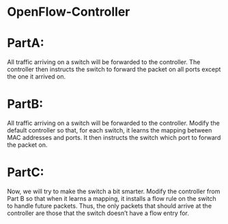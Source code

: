 # OpenFlow-Controller
# PartA:
All traffic arriving on a switch will be forwarded to the controller. The controller then instructs the switch to forward the packet on all ports except the one it arrived on.
# PartB:
All traffic arriving on a switch will be forwarded to the controller. Modify the default controller so that, for each switch, it learns the mapping between MAC addresses and ports. It then instructs the switch which port to forward the packet on.
# PartC:
Now, we will try to make the switch a bit smarter. Modify the controller from Part B so that when it learns a mapping, it installs a flow rule on the switch to handle future packets. Thus, the only packets that should arrive at the controller are those that the switch doesn’t have a flow entry for.
